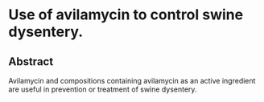 # Use of avilamycin to control swine dysentery.

## Abstract
Avilamycin and compositions containing avilamycin as an active ingredient are useful in prevention or treatment of swine dysentery.